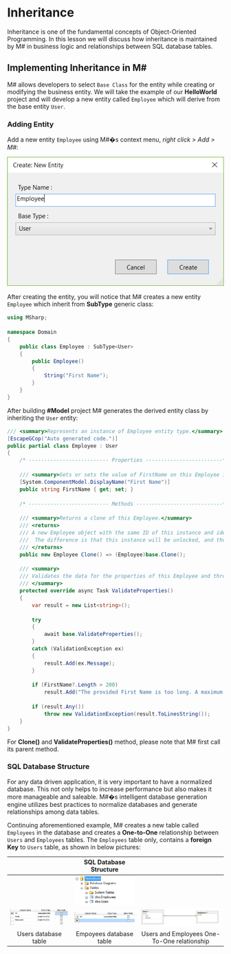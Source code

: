 # Inheritance
Inheritance is one of the fundamental concepts of Object-Oriented Programming. In this lesson we will discuss how inheritance is maintained by M# in business logic and relationships between SQL database tables.

## Implementing Inheritance in M#
M# allows developers to select `Base Class` for the entity while creating or modifying the business entity. We will take the example of our **HelloWorld** project and will develop a new entity called `Employee` which will derive from the base entity `User`.

### Adding Entity
Add a new entity `Employee` using M#�s context menu, *right click > Add > M#*:

![Adding Entity](Images/AddEntity.PNG "Adding Entity")

After creating the entity, you will notice that M# creates a new entity `Employee` which inherit from **SubType** generic class:

```csharp
using MSharp;

namespace Domain
{
    public class Employee : SubType<User>
    {
        public Employee()
        {
            String("First Name");
        }
    }
}
```

After building **#Model** project M# generates the derived entity class by inheriting the `User` entity:

```csharp
/// <summary>Represents an instance of Employee entity type.</summary>
[EscapeGCop("Auto generated code.")]
public partial class Employee : User
{
    /* -------------------------- Properties -------------------------*/
        
    /// <summary>Gets or sets the value of FirstName on this Employee instance.</summary>
    [System.ComponentModel.DisplayName("First Name")]
    public string FirstName { get; set; }
        
    /* -------------------------- Methods ----------------------------*/
        
    /// <summary>Returns a clone of this Employee.</summary>
    /// <returns>
    /// A new Employee object with the same ID of this instance and identical property values.<para/>
    ///  The difference is that this instance will be unlocked, and thus can be used for updating in database.<para/>
    /// </returns>
    public new Employee Clone() => (Employee)base.Clone();
        
    /// <summary>
    /// Validates the data for the properties of this Employee and throws a ValidationException if an error is detected.<para/>
    /// </summary>
    protected override async Task ValidateProperties()
    {
        var result = new List<string>();
            
        try
        {
            await base.ValidateProperties();
        }
        catch (ValidationException ex)
        {
            result.Add(ex.Message);
        }
            
        if (FirstName?.Length > 200)
            result.Add("The provided First Name is too long. A maximum of 200 characters is acceptable.");
            
        if (result.Any())
            throw new ValidationException(result.ToLinesString());
    }
}
```

For **Clone()** and **ValidateProperties()** method, please note that M# first call its parent method.

### SQL Database Structure
For any data driven application, it is very important to have a normalized database. This not only helps to increase performance but also makes it more manageable and saleable. M#�s intelligent database generation engine utilizes best practices to normalize databases and generate relationships among data tables.

Continuing aforementioned example, M# creates a new table called `Employees` in the database and creates a **One-to-One** relationship between `Users` and `Employees` tables. The `Employees` table only, contains a **foreign Key** to `Users` table, as shown in below pictures:

|    |    SQL Database Structure    |     |
|:--:|:----------------------------:| :--:|
| | ![sql structure](Images/sql-structure.jpg "sql structure")  | |
| ![users table](Images/users-sql-table.jpg "users table") | ![employees table](Images/employees-sql-table.jpg "employees table")  | ![table relationship](Images/sql-table-relationship-diagram.jpg "table relationship") |
| Users database table | Empoyees database table | Users and Employees One-To-One relationship |

